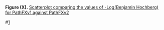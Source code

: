 
**Figure (X).** [Scatterplot comparing the values of -Log(Benjamin Hochberg) for PathFXv1 against PathFXv2](#[1])

#[1]

[1]: https://htmlpreview.github.io/?

[2]: https://github.com/aryastark5/web_bench/blob/gh-pages/display_files/

[3]: output_benchmark_general_results/Difference_in_-Log_Benjamini-Hochberg_between_Version_2_and_Version_1_of_PathFX_for_each_CUI-Drug_Record.html

